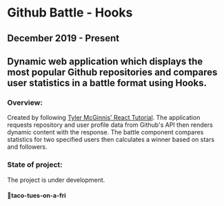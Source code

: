 Github Battle - Hooks
========
December 2019 - Present
------------------

## Dynamic web application which displays the most popular Github repositories and compares user statistics in a battle format using Hooks.

### Overview:
Created by following [Tyler McGinnis' React Tutorial](https://tylermcginnis.com/courses/react/). The application requests repository and user profile data from Github's API then renders dynamic content with the response.  The battle component compares statistics for two specified users then calculates a winner based on stars and followers.

### State of project:
The project is under development.

#### 🌮taco-tues-on-a-fri 
